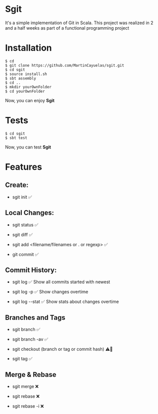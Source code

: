 #  Sgit
It's a simple implementation of Git in Scala. This project was realized in 2 and a half weeks as part of a functional programming project
 

#  Installation

```shell script
$ cd
$ git clone https://github.com/MartinCayuelas/sgit.git
$ cd sgit
$ source install.sh
$ sbt assembly
$ cd ..
$ mkdir yourOwnFolder
$ cd yourOwnFolder
```

Now, you can enjoy **Sgit**

#  Tests

```shell script
$ cd sgit
$ sbt test
```
Now, you can test **Sgit**
# Features

## Create:
    
-   sgit init ✅ 
    
## Local Changes:
    
-   sgit status ✅ 
   
-   sgit diff ✅
    
-   sgit add <filename/filenames or . or regexp> ✅
    
-   git commit ✅
    
## Commit History:
    
-   sgit log  ✅
    Show all commits started with newest
    
-   sgit log -p  ✅
    Show changes overtime
    
-   sgit log --stat ✅
   Show stats about changes overtime  
      
    
## Branches and Tags
    

-   sgit branch <branch name>  ✅
    
-   sgit branch -av  ✅
  
-   sgit checkout  (branch or tag or commit hash) ⚠🚫
    
-   sgit tag <tag name>  ✅
      
    
## Merge & Rebase
    

-   sgit merge <branch>  ❌
    
-   sgit rebase <branch> ❌
    
-   sgit rebase -i <commit hash or banch name> ❌
